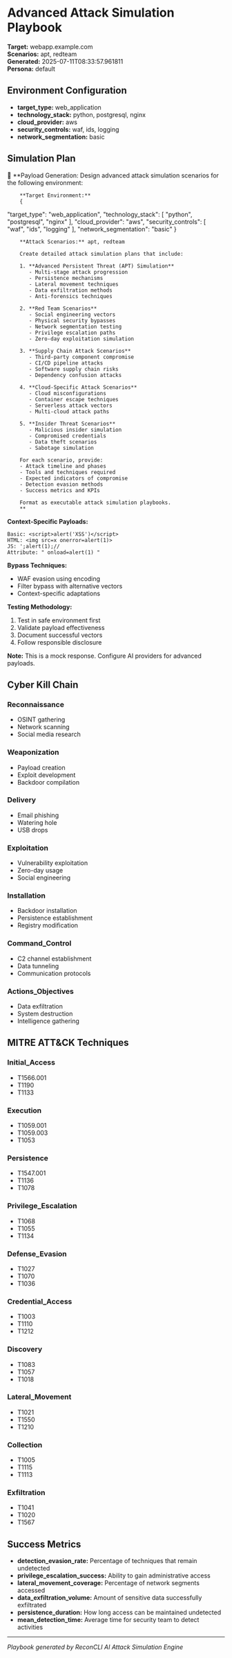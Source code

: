 # Advanced Attack Simulation Playbook

**Target:** webapp.example.com  
**Scenarios:** apt, redteam  
**Generated:** 2025-07-11T08:33:57.961811  
**Persona:** default  

## Environment Configuration

- **target_type:** web_application
- **technology_stack:** python, postgresql, nginx
- **cloud_provider:** aws
- **security_controls:** waf, ids, logging
- **network_segmentation:** basic

## Simulation Plan


🎯 **Payload Generation: 
        Design advanced attack simulation scenarios for the following environment:
        
        **Target Environment:**
        {
  "target_type": "web_application",
  "technology_stack": [
    "python",
    "postgresql",
    "nginx"
  ],
  "cloud_provider": "aws",
  "security_controls": [
    "waf",
    "ids",
    "logging"
  ],
  "network_segmentation": "basic"
}
        
        **Attack Scenarios:** apt, redteam
        
        Create detailed attack simulation plans that include:
        
        1. **Advanced Persistent Threat (APT) Simulation**
           - Multi-stage attack progression
           - Persistence mechanisms
           - Lateral movement techniques
           - Data exfiltration methods
           - Anti-forensics techniques
        
        2. **Red Team Scenarios**
           - Social engineering vectors
           - Physical security bypasses
           - Network segmentation testing
           - Privilege escalation paths
           - Zero-day exploitation simulation
        
        3. **Supply Chain Attack Scenarios**
           - Third-party component compromise
           - CI/CD pipeline attacks
           - Software supply chain risks
           - Dependency confusion attacks
        
        4. **Cloud-Specific Attack Scenarios**
           - Cloud misconfigurations
           - Container escape techniques
           - Serverless attack vectors
           - Multi-cloud attack paths
        
        5. **Insider Threat Scenarios**
           - Malicious insider simulation
           - Compromised credentials
           - Data theft scenarios
           - Sabotage simulation
        
        For each scenario, provide:
        - Attack timeline and phases
        - Tools and techniques required
        - Expected indicators of compromise
        - Detection evasion methods
        - Success metrics and KPIs
        
        Format as executable attack simulation playbooks.
        **

**Context-Specific Payloads:**
```
Basic: <script>alert('XSS')</script>
HTML: <img src=x onerror=alert(1)>
JS: ';alert(1);//
Attribute: " onload=alert(1) "
```

**Bypass Techniques:**
- WAF evasion using encoding
- Filter bypass with alternative vectors
- Context-specific adaptations

**Testing Methodology:**
1. Test in safe environment first
2. Validate payload effectiveness
3. Document successful vectors
4. Follow responsible disclosure

**Note:** This is a mock response. Configure AI providers for advanced payloads.


## Cyber Kill Chain

### Reconnaissance
- OSINT gathering
- Network scanning
- Social media research
### Weaponization
- Payload creation
- Exploit development
- Backdoor compilation
### Delivery
- Email phishing
- Watering hole
- USB drops
### Exploitation
- Vulnerability exploitation
- Zero-day usage
- Social engineering
### Installation
- Backdoor installation
- Persistence establishment
- Registry modification
### Command_Control
- C2 channel establishment
- Data tunneling
- Communication protocols
### Actions_Objectives
- Data exfiltration
- System destruction
- Intelligence gathering

## MITRE ATT&CK Techniques

### Initial_Access
- T1566.001
- T1190
- T1133
### Execution
- T1059.001
- T1059.003
- T1053
### Persistence
- T1547.001
- T1136
- T1078
### Privilege_Escalation
- T1068
- T1055
- T1134
### Defense_Evasion
- T1027
- T1070
- T1036
### Credential_Access
- T1003
- T1110
- T1212
### Discovery
- T1083
- T1057
- T1018
### Lateral_Movement
- T1021
- T1550
- T1210
### Collection
- T1005
- T1115
- T1113
### Exfiltration
- T1041
- T1020
- T1567

## Success Metrics

- **detection_evasion_rate:** Percentage of techniques that remain undetected
- **privilege_escalation_success:** Ability to gain administrative access
- **lateral_movement_coverage:** Percentage of network segments accessed
- **data_exfiltration_volume:** Amount of sensitive data successfully exfiltrated
- **persistence_duration:** How long access can be maintained undetected
- **mean_detection_time:** Average time for security team to detect activities

---
*Playbook generated by ReconCLI AI Attack Simulation Engine*
